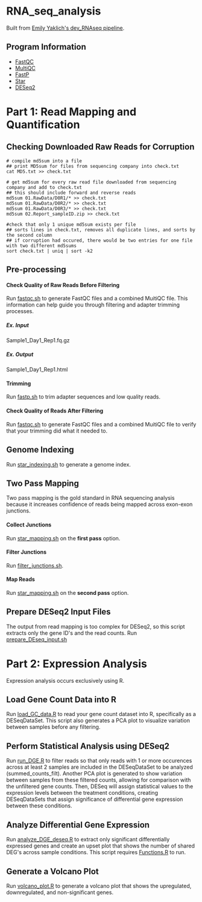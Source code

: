 # RNA_seq_analysis
Built from [Emily Yaklich's dev_RNAseq pipeline](https://github.com/emilyyaklich/dev_RNAseq). 
## Program Information
+ [FastQC](https://www.bioinformatics.babraham.ac.uk/projects/fastqc/)
+ [MultiQC](https://seqera.io/multiqc/)
+ [FastP](https://academic.oup.com/bioinformatics/article/34/17/i884/5093234)
+ [Star](https://physiology.med.cornell.edu/faculty/skrabanek/lab/angsd/lecture_notes/STARmanual.pdf)
+ [DESeq2](https://bioconductor.org/packages/devel/bioc/vignettes/DESeq2/inst/doc/DESeq2.html)
# Part 1: Read Mapping and Quantification
## Checking Downloaded Raw Reads for Corruption
```
# compile md5sum into a file
## print MD5sum for files from sequencing company into check.txt 
cat MD5.txt >> check.txt

# get md5sum for every raw read file downloaded from sequencing company and add to check.txt
## this should include forward and reverse reads
md5sum 01.RawData/D0R1/* >> check.txt
md5sum 01.RawData/D0R2/* >> check.txt
md5sum 01.RawData/D0R3/* >> check.txt
md5sum 02.Report_sampleID.zip >> check.txt

#check that only 1 unique md5sum exists per file
## sorts lines in check.txt, removes all duplicate lines, and sorts by the second column
## if corruption had occured, there would be two entries for one file with two different md5sums
sort check.txt | uniq | sort -k2
```

## Pre-processing

#### Check Quality of Raw Reads Before Filtering
Run [fastqc.sh](https://github.com/madeline-gwin/RNA_seq_analysis/blob/main/shell_scripts/fastqc.sh) to generate FastQC files and a combined MuitiQC file. This information can help guide you through filtering and adapter trimming processes. 
##### Ex. Input
Sample1_Day1_Rep1.fq.gz
##### Ex. Output
Sample1_Day1_Rep1.html

#### Trimming
Run [fastp.sh](https://github.com/madeline-gwin/RNA_seq_analysis/blob/main/shell_scripts/fastp.sh) to trim adapter sequences and low quality reads. 
#### Check Quality of Reads After Filtering
Run [fastqc.sh](https://github.com/madeline-gwin/RNA_seq_analysis/blob/main/shell_scripts/fastqc.sh) to generate FastQC files and a combined MuitiQC file to verify that your trimming did what it needed to. 

## Genome Indexing
Run [star_indexing.sh](https://github.com/madeline-gwin/RNA_seq_analysis/blob/main/shell_scripts/star_indexing.sh) to generate a genome index. 

## Two Pass Mapping
Two pass mapping is the gold standard in RNA sequencing analysis because it increases confidence of reads being mapped across exon-exon junctions.
#### Collect Junctions
Run [star_mapping.sh](https://github.com/madeline-gwin/RNA_seq_analysis/blob/main/shell_scripts/star_mapping.sh) on the **first pass** option. 
#### Filter Junctions
Run [filter_junctions.sh](https://github.com/madeline-gwin/RNA_seq_analysis/blob/main/shell_scripts/filter_junctions.sh).
#### Map Reads
Run [star_mapping.sh](https://github.com/madeline-gwin/RNA_seq_analysis/blob/main/shell_scripts/star_mapping.sh) on the **second pass** option.

## Prepare DESeq2 Input Files
The output from read mapping is too complex for DESeq2, so this script extracts only the gene ID's and the read counts.
Run [prepare_DEseq_input.sh](https://github.com/madeline-gwin/RNA_seq_analysis/blob/main/shell_scripts/prepare_DEseq_input.sh)

# Part 2: Expression Analysis
Expression analysis occurs exclusively using R. 

## Load Gene Count Data into R
Run [load_GC_data.R](https://github.com/madeline-gwin/RNA_seq_analysis/blob/main/R_scripts/load_GC_data.R) to read your gene count dataset into R, specifically as a DESeqDataSet. This script also generates a PCA plot to visualize variation between samples before any filtering.

## Perform Statistical Analysis using DESeq2
Run [run_DGE.R](https://github.com/madeline-gwin/RNA_seq_analysis/blob/main/R_scripts/run_DGE.R) to filter reads so that only reads with 1 or more occurences across at least 2 samples are included in the DESeqDataSet to be analyzed (summed_counts_filt). Another PCA plot is generated to show variation between samples from these filtered counts, allowing for comparison with the unfiltered gene counts. Then, DESeq will assign statistical values to the expression levels between the treatment conditions, creating DESeqDataSets that assign significance of differential gene expression between these conditions.

## Analyze Differential Gene Expression 
Run [analyze_DGE_deseq.R](https://github.com/madeline-gwin/RNA_seq_analysis/blob/main/R_scripts/analyze_DGE_deseq.R) to extract only significant differentially expressed genes and create an upset plot that shows the number of shared DEG's across sample conditions. This script requires [Functions.R](https://github.com/madeline-gwin/RNA_seq_analysis/blob/main/R_scripts/Functions.R) to run. 

## Generate a Volcano Plot
Run [volcano_plot.R](https://github.com/madeline-gwin/RNA_seq_analysis/blob/main/R_scripts/volcano_plot.R) to generate a volcano plot that shows the upregulated, downregulated, and non-significant genes. 

